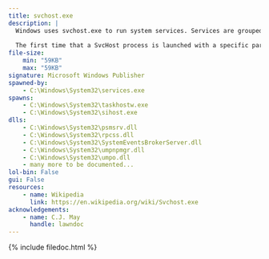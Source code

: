 ```yaml
---
title: svchost.exe
description: |
  Windows uses svchost.exe to run system services. Services are grouped into many individual svchost.exe processes to improve reliability in case one service crashes. The system services running in SvcHost are DLL (dynamic link library) files.
  
  The first time that a SvcHost process is launched with a specific parameter, it looks for a value of the same name under the 'HKLM\SOFTWARE\Microsoft\Windows NT\CurrentVersion\Svchost' key, which it interprets as a list of service names.
file-size:
    min: "59KB"
    max: "59KB"
signature: Microsoft Windows Publisher
spawned-by:
    - C:\Windows\System32\services.exe
spawns:
    - C:\Windows\System32\taskhostw.exe
    - C:\Windows\System32\sihost.exe
dlls:
    - C:\Windows\System32\psmsrv.dll
    - C:\Windows\System32\rpcss.dll
    - C:\Windows\System32\SystemEventsBrokerServer.dll
    - C:\Windows\System32\umpnpmgr.dll
    - C:\Windows\System32\umpo.dll
    - many more to be documented...
lol-bin: False
gui: False
resources:
    - name: Wikipedia
      link: https://en.wikipedia.org/wiki/Svchost.exe
acknowledgements:
    - name: C.J. May
      handle: lawndoc
---
```


{% include filedoc.html %}
